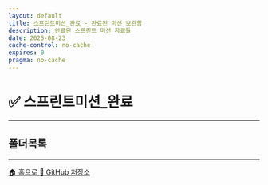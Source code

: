 ```yaml
---
layout: default
title: 스프린트미션_완료 - 완료된 미션 보관함
description: 완료된 스프린트 미션 자료들
date: 2025-08-23
cache-control: no-cache
expires: 0
pragma: no-cache
---
```


# ✅ 스프린트미션_완료

<script>

// 폴더 정보 가져오기 함수
function getFolderInfo(folderName) {
    folderName = (folderName || '').toString().replace(/^\/+|\/+$/g, '');
    // 폴더명에 따른 아이콘과 설명 (가나다순 정렬)
    const folderMappings = {
        '감성데이타': { icon: '📊', desc: 'AI HUB 감성 데이타셋' },
        '경구약제 이미지 데이터(데이터 설명서, 경구약제 리스트)': { icon: '📊', desc: '데이터 설명서' },
        '경구약제이미지데이터': { icon: '💊', desc: '약물 데이터' },
        '멘토': { icon: '👨‍🏫', desc: '멘토 관련 자료' },
        '백업': { icon: '💾', desc: '백업 파일들' },
        '발표자료': { icon: '📊', desc: '발표 자료' },
        '셈플': { icon: '📂', desc: '샘플 파일들' },
        '스터디': { icon: '📒', desc: '학습 자료' },
        '스프린트미션_완료': { icon: '✅', desc: '완료된 스프린트 미션들' },
        '스프린트미션_작업중': { icon: '🚧', desc: '진행 중인 미션들' },
        '실습': { icon: '🔬', desc: '실습 자료' },
        '위클리페이퍼': { icon: '📰', desc: '주간 학습 리포트' },
        '테스트': { icon: '🧪', desc: '테스트 파일들' },
        '협업일지': { icon: '📓', desc: '협업 일지' },
        '회의록': { icon: '📋', desc: '팀 회의록' },
        'AI 모델 환경 설치가이드': { icon: '⚙️', desc: '설치 가이드' },
        'assets': { icon: '🎨', desc: '정적 자원' },
        'image': { icon: '🖼️', desc: '이미지 파일들' },
        'Learning': { icon: '📚', desc: '학습 자료' },
        'Learning Daily': { icon: '📅', desc: '일일 학습 기록' },
        'md': { icon: '📝', desc: 'Markdown 문서' }
    };
    return folderMappings[folderName] || { icon: '📁', desc: '폴더' };
}

function getFileInfo(extname) {
  switch(extname.toLowerCase()) {
    case '.ipynb':
      return { icon: '📓', type: 'Colab' };
    case '.py':
      return { icon: '🐍', type: 'Python' };
    case '.md':
      return { icon: '📝', type: 'Markdown' };
    case '.json':
      return { icon: '⚙️', type: 'JSON' };
    case '.zip':
      return { icon: '📦', type: '압축' };
    case '.png':
    case '.jpg':
    case '.jpeg':
      return { icon: '🖼️', type: '이미지' };
    case '.csv':
      return { icon: '📊', type: '데이터' };
    case '.pdf':
      return { icon: '📄', type: 'PDF' };
    case '.docx':
      return { icon: '�', type: 'Word' };
    case '.pptx':
      return { icon: '📊', type: 'PowerPoint' };
    case '.xlsx':
      return { icon: '📈', type: 'Excel' };
    case '.hwp':
      return { icon: '📄', type: 'HWP' };
    case '.txt':
      return { icon: '📄', type: 'Text' };
    case '.html':
      return { icon: '🌐', type: 'HTML' };
    default:
      return { icon: '📄', type: '파일' };
  }
}

{% assign cur_dir = "/스프린트미션_완료/" %}
{% include cur_files.liquid %}
{% include page_values.html %}
{% include page_files_table.html %}
{% include page_folders_tree.html %}

</script>

<div class="file-grid">
  <!-- 파일 목록이 JavaScript로 동적 생성됩니다 -->
</div>

---

## 폴더목록

<div class="folder-grid">
  <!-- 폴더 목록이 JavaScript로 동적 생성됩니다 -->
</div>


---

<div class="navigation-footer">
  <a href="{{- site.baseurl -}}/" class="nav-button home">
    <span class="nav-icon">🏠</span> 홈으로
  </a>
  <a href="https://github.com/c0z0c/sprint_mission" target="_blank">
    <span class="link-icon">📱</span> GitHub 저장소
  </a>
</div>
